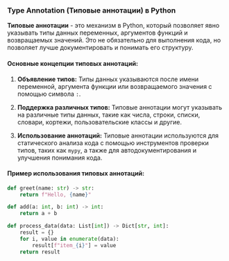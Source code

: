 ### Type Annotation (Типовые аннотации) в Python

**Типовые аннотации** - это механизм в Python, который позволяет явно указывать типы данных переменных, аргументов функций и возвращаемых значений. Это не обязательно для выполнения кода, но позволяет лучше документировать и понимать его структуру.

#### Основные концепции типовых аннотаций:

1. **Объявление типов:** Типы данных указываются после имени переменной, аргумента функции или возвращаемого значения с помощью символа `:`.

2. **Поддержка различных типов:** Типовые аннотации могут указывать на различные типы данных, такие как числа, строки, списки, словари, кортежи, пользовательские классы и другие.

3. **Использование аннотаций:** Типовые аннотации используются для статического анализа кода с помощью инструментов проверки типов, таких как `mypy`, а также для автодокументирования и улучшения понимания кода.

#### Пример использования типовых аннотаций:

```python
def greet(name: str) -> str:
    return f"Hello, {name}"

def add(a: int, b: int) -> int:
    return a + b

def process_data(data: List[int]) -> Dict[str, int]:
    result = {}
    for i, value in enumerate(data):
        result[f"item_{i}"] = value
    return result
